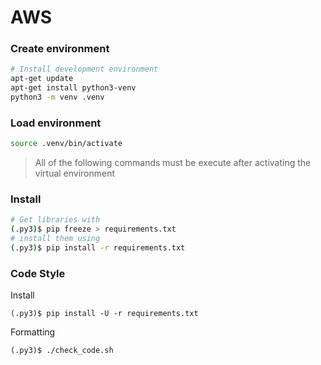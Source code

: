 # AWS

### Create environment

```bash
# Install development environment
apt-get update
apt-get install python3-venv
python3 -m venv .venv
```

### Load environment

```bash
source .venv/bin/activate
```

> All of the following commands must be execute after activating the virtual environment

### Install

```bash
# Get libraries with
(.py3)$ pip freeze > requirements.txt
# install them using
(.py3)$ pip install -r requirements.txt
```

### Code Style

Install
```
(.py3)$ pip install -U -r requirements.txt
```

Formatting
```
(.py3)$ ./check_code.sh
```


